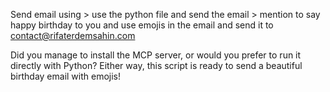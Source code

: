 Send email using > use the python file and send the email > mention to say happy birthday to you and use emojis in the email and send it to contact@rifaterdemsahin.com



Did you manage to install the MCP server, or would you prefer to run it directly with Python? Either way, this script is ready to send a beautiful birthday email with emojis!
